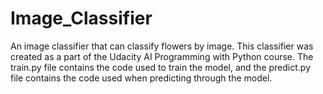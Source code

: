 # Image_Classifier
An image classifier that can classify flowers by image. This classifier was created as a part of the Udacity AI Programming with Python course. The train.py file contains the code used to train the model, and the predict.py file contains the code used when predicting through the model.
